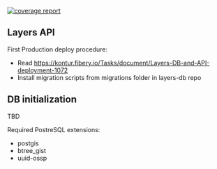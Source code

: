 [![coverage report](https://gitlab.com/kontur-private/platform/layers-api/badges/main/coverage.svg)](https://gitlab.com/kontur-private/platform/layers-api)

## Layers API

First Production deploy procedure:
- Read https://kontur.fibery.io/Tasks/document/Layers-DB-and-API-deployment-1072
- Install migration scripts from migrations folder in layers-db repo

## DB initialization

TBD

Required PostreSQL extensions:
- postgis
- btree_gist
- uuid-ossp